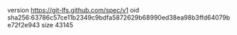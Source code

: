 version https://git-lfs.github.com/spec/v1
oid sha256:63786c57ce11b2349c9bdfa5872629b68990ed38ea98b3ffd64079be72f2e943
size 43145
